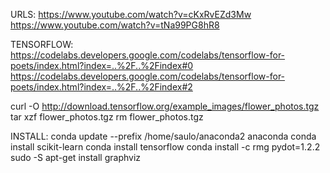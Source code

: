 URLS:
https://www.youtube.com/watch?v=cKxRvEZd3Mw
https://www.youtube.com/watch?v=tNa99PG8hR8

TENSORFLOW:
https://codelabs.developers.google.com/codelabs/tensorflow-for-poets/index.html?index=..%2F..%2Findex#0
https://codelabs.developers.google.com/codelabs/tensorflow-for-poets/index.html?index=..%2F..%2Findex#2

curl -O http://download.tensorflow.org/example_images/flower_photos.tgz
tar xzf flower_photos.tgz
rm flower_photos.tgz

INSTALL:
conda update --prefix /home/saulo/anaconda2 anaconda
conda install scikit-learn
conda install tensorflow
conda install -c rmg pydot=1.2.2
sudo -S apt-get install graphviz
